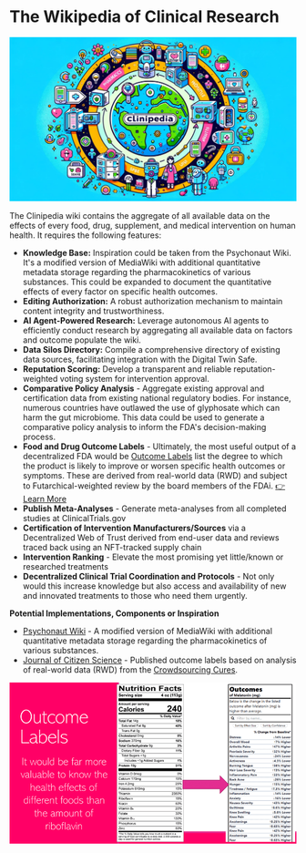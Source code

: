 # The Wikipedia of Clinical Research

![clinipedia_globe_circle.jpg](clinipedia_globe_circle.jpg)

The Clinipedia wiki contains the aggregate of all available data on the effects of every food, drug, supplement, and medical intervention on human health.  It requires the following features:

   - **Knowledge Base:** Inspiration could be taken from the Psychonaut Wiki. It's a modified version of MediaWiki with additional quantitative metadata storage regarding the pharmacokinetics of various substances.  This could be expanded to document the quantitative effects of every factor on specific health outcomes.
   - **Editing Authorization:** A robust authorization mechanism to maintain content integrity and trustworthiness.
   - **AI Agent-Powered Research:** Leverage autonomous AI agents to efficiently conduct research by aggregating all available data on factors and outcome populate the wiki.
   - **Data Silos Directory:** Compile a comprehensive directory of existing data sources, facilitating integration with the Digital Twin Safe.
   - **Reputation Scoring:** Develop a transparent and reliable reputation-weighted voting system for intervention approval.
   - **Comparative Policy Analysis** - Aggregate existing approval and certification data from existing national regulatory bodies.  For instance, numerous countries have outlawed the use of glyphosate which can harm the gut microbiome.  This data could be used to generate a comparative policy analysis to inform the FDA's decision-making process.
   - **Food and Drug Outcome Labels** - Ultimately, the most useful output of a decentralized FDA would be [Outcome Labels](../data-analysis/outcome-labels/outcome-labels.md) list the degree to which the product is likely to improve or worsen specific health outcomes or symptoms. These are derived from real-world data (RWD) and subject to Futarchical-weighted review by the board members of the FDAi. [👉 Learn More](../data-analysis/outcome-labels/outcome-labels.md)
   - **Publish Meta-Analyses** - Generate meta-analyses from all completed studies at ClinicalTrials.gov
   - **Certification of Intervention Manufacturers/Sources** via a Decentralized Web of Trust derived from end-user data and reviews traced back using an NFT-tracked supply chain
   - **Intervention Ranking** - Elevate the most promising yet little/known or researched treatments
   - **Decentralized Clinical Trial Coordination and Protocols** - Not only would this increase knowledge but also access and availability of new and innovated treatments to those who need them urgently.
   
**Potential Implementations, Components or Inspiration**
- [Psychonaut Wiki](https://psychonautwiki.org/wiki/Psychoactive_substance_index) - A modified version of MediaWiki with additional quantitative metadata storage regarding the pharmacokinetics of various substances.
- [Journal of Citizen Science](https://studies.crowdsourcingcures.org/) - Published outcome labels based on analysis of real-world data (RWD) from the [Crowdsourcing Cures](https://crowdsourcingcures.org/).

![outcome-labels.png](../outcome-labels/outcome-labels.png)
